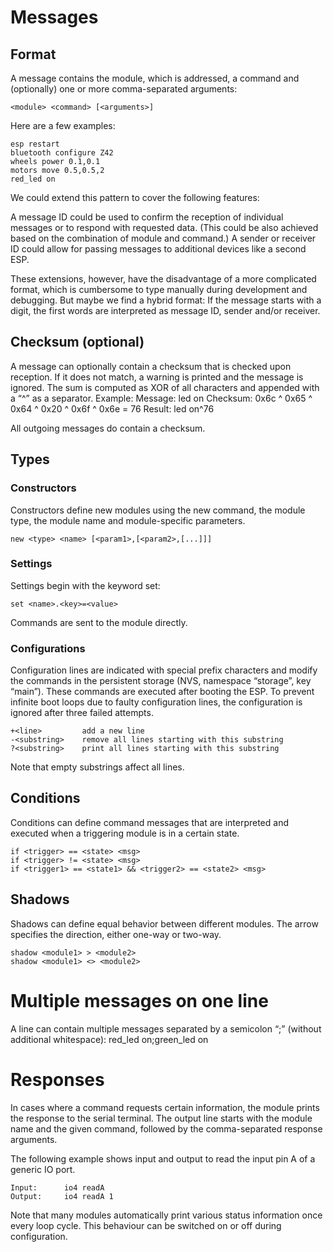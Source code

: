 # Messages
## Format

A message contains the module, which is addressed, a command and (optionally) one or more comma-separated arguments:

	<module> <command> [<arguments>]

Here are a few examples:

	esp restart
	bluetooth configure Z42
	wheels power 0.1,0.1
	motors move 0.5,0.5,2
	red_led on

We could extend this pattern to cover the following features:

A message ID could be used to confirm the reception of individual messages or to respond with requested data. (This could be also achieved based on the combination of module and command.)
A sender or receiver ID could allow for passing messages to additional devices like a second ESP.

These extensions, however, have the disadvantage of a more complicated format, which is cumbersome to type manually during development and debugging. But maybe we find a hybrid format: If the message starts with a digit, the first words are interpreted as message ID, sender and/or receiver.

## Checksum (optional)

A message can optionally contain a checksum that is checked upon reception. If it does not match, a warning is printed and the message is ignored. The sum is computed as XOR of all characters and appended with a “^” as a separator.
Example:
	Message:	led on
	Checksum:	0x6c ^ 0x65 ^ 0x64 ^ 0x20 ^ 0x6f ^ 0x6e = 76
	Result:		led on^76

All outgoing messages do contain a checksum.

## Types

### Constructors

Constructors define new modules using the new command, the module type, the module name and module-specific parameters.

    new <type> <name> [<param1>,[<param2>,[...]]]

### Settings

Settings begin with the keyword set:

    set <name>.<key>=<value>

Commands are sent to the module directly.

<name> <command> <arguments>

### Configurations

Configuration lines are indicated with special prefix characters and modify the commands in the persistent storage (NVS, namespace “storage”, key “main”). These commands are executed after booting the ESP. To prevent infinite boot loops due to faulty configuration lines, the configuration is ignored after three failed attempts.

	+<line>		    add a new line
	-<substring>	remove all lines starting with this substring
	?<substring>	print all lines starting with this substring

Note that empty substrings affect all lines.

## Conditions

Conditions can define command messages that are interpreted and executed when a triggering module is in a certain state.

	if <trigger> == <state> <msg>
	if <trigger> != <state> <msg>
	if <trigger1> == <state1> && <trigger2> == <state2> <msg>

## Shadows

Shadows can define equal behavior between different modules. The arrow specifies the direction, either one-way or two-way.

	shadow <module1> > <module2>
	shadow <module1> <> <module2>

# Multiple messages on one line

A line can contain multiple messages separated by a semicolon “;” (without additional whitespace):
red_led on;green_led on

# Responses

In cases where a command requests certain information, the module prints the response to the serial terminal. The output line starts with the module name and the given command, followed by the comma-separated response arguments.

The following example shows input and output to read the input pin A of a generic IO port.

	Input:		io4 readA
	Output:		io4 readA 1

Note that many modules automatically print various status information once every loop cycle. This behaviour can be switched on or off during configuration.
